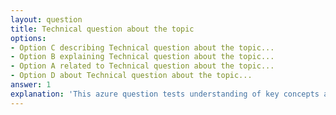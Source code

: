 ```yaml
---
layout: question
title: Technical question about the topic
options:
- Option C describing Technical question about the topic...
- Option B explaining Technical question about the topic...
- Option A related to Technical question about the topic...
- Option D about Technical question about the topic...
answer: 1
explanation: 'This azure question tests understanding of key concepts and best practices.'
---
```

